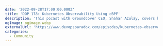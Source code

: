 ```yaml
---
date: '2022-09-28T17:00:00.000Z'
title: 'DOP 178: Kubernetes Observability Using eBPF'
description: 'This pocast with Groundcover CEO, Shahar Azulay, covers how eBPF is changing how we monitor our Kubernetes clusters'
ogImage: ogimage.webp
externalUrl: 'https://www.devopsparadox.com/episodes/kubernetes-observability-using-ebpf-178/'
categories:
  - Community
---
```

